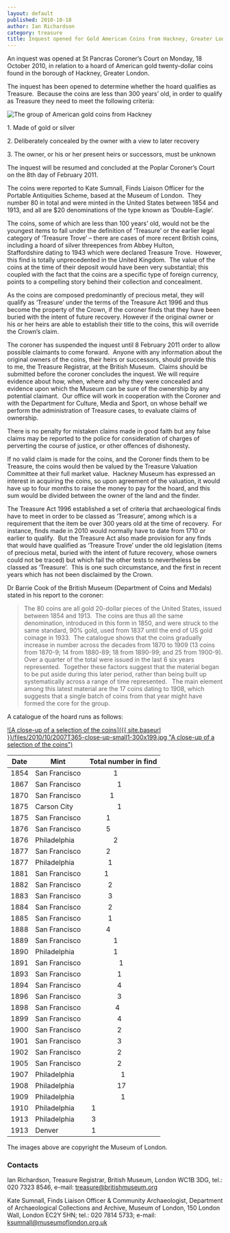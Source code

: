 ```yaml
---
layout: default
published: 2010-10-18
author: Ian Richardson
category: treasure
title: Inquest opened for Gold American Coins from Hackney, Greater London
---
```


An inquest was opened at St Pancras Coroner’s Court on Monday, 18 October 2010, in relation to a hoard of American gold twenty-dollar coins found in the borough of Hackney, Greater London.

The inquest has been opened to determine whether the hoard qualifies as Treasure.  Because the coins are less than 300 years’ old, in order to qualify as Treasure they need to meet the following criteria:

![The group of American gold coins from Hackney](http://farm5.static.flickr.com/4113/5092576337_335dcec922_z.jpg)

1. Made of gold or silver

2. Deliberately concealed by the owner with a view to later recovery

3. The owner, or his or her present heirs or successors, must be unknown

The inquest will be resumed and concluded at the Poplar Coroner’s Court on the 8th day of February 2011.

The coins were reported to Kate Sumnall, Finds Liaison Officer for the Portable Antiquities Scheme, based at the Museum of London.  They number 80 in total and were minted in the United States between 1854 and 1913, and all are $20 denominations of the type known as ‘Double-Eagle’.

The coins, some of which are less than 100 years’ old, would not be the youngest items to fall under the definition of ‘Treasure’ or the earlier legal category of ‘Treasure Trove’ – there are cases of more recent British coins, including a hoard of silver threepences from Abbey Hulton, Staffordshire dating to 1943 which were declared Treasure Trove.  However, this find is totally unprecedented in the United Kingdom.  The value of the coins at the time of their deposit would have been very substantial; this coupled with the fact that the coins are a specific type of foreign currency, points to a compelling story behind their collection and concealment.

As the coins are composed predominantly of precious metal, they will qualify as ‘Treasure’ under the terms of the Treasure Act 1996 and thus become the property of the Crown, if the coroner finds that they have been buried with the intent of future recovery. However if the original owner or his or her heirs are able to establish their title to the coins, this will override the Crown’s claim.

The coroner has suspended the inquest until 8 February 2011 order to allow possible claimants to come forward.  Anyone with any information about the original owners of the coins, their heirs or successors, should provide this to me, the Treasure Registrar, at the British Museum.  Claims should be submitted before the coroner concludes the inquest. We will require evidence about how, when, where and why they were concealed and evidence upon which the Museum can be sure of the ownership by any potential claimant.  Our office will work in cooperation with the Coroner and with the Department for Culture, Media and Sport, on whose behalf we perform the administration of Treasure cases, to evaluate claims of ownership.

There is no penalty for mistaken claims made in good faith but any false claims may be reported to the police for consideration of charges of perverting the course of justice, or other offences of dishonesty.

If no valid claim is made for the coins, and the Coroner finds them to be Treasure, the coins would then be valued by the Treasure Valuation Committee at their full market value.  Hackney Museum has expressed an interest in acquiring the coins, so upon agreement of the valuation, it would have up to four months to raise the money to pay for the hoard, and this sum would be divided between the owner of the land and the finder.

The Treasure Act 1996 established a set of criteria that archaeological finds have to meet in order to be classed as ‘Treasure’, among which is a requirement that the item be over 300 years old at the time of recovery.  For instance, finds made in 2010 would normally have to date from 1710 or earlier to qualify.  But the Treasure Act also made provision for any finds that would have qualified as ‘Treasure Trove’ under the old legislation (items of precious metal, buried with the intent of future recovery, whose owners could not be traced) but which fail the other tests to nevertheless be classed as ‘Treasure’.  This is one such circumstance, and the first in recent years which has not been disclaimed by the Crown.

Dr Barrie Cook of the British Museum (Department of Coins and Medals) stated in his report to the coroner:

> The 80 coins are all gold 20-dollar pieces of the United States, issued between 1854 and 1913.  The coins are thus all the same denomination, introduced in this form in 1850, and were struck to the same standard, 90% gold, used from 1837 until the end of US gold coinage in 1933.  The catalogue shows that the coins gradually increase in number across the decades from 1870 to 1909 (13 coins from 1870-9; 14 from 1880-89; 18 from 1890-99; and 25 from 1900-9). Over a quarter of the total were issued in the last 6 six years represented.  Together these factors suggest that the material began to be put aside during this later period, rather than being built up systematically across a range of time represented.   The main element among this latest material are the 17 coins dating to 1908, which suggests that a single batch of coins from that year might have formed the core for the group.

A catalogue of the hoard runs as follows:

[![A close-up of a selection of the coins]({{ site.baseurl }}/files/2010/10/2007T365-close-up-small1-300x199.jpg "A close-up of a selection of the coins")](http://farm5.static.flickr.com/4089/5092576061_eb11cbb662_z.jpg)

| Date | Mint          | Total number in find |
|------|---------------|----------------------|
| 1854 | San Francisco |                    1|
| 1867 | San Francisco |                    1 |
| 1870 | San Francisco |                    1 |
| 1875 | Carson City   |                    1 |
| 1875 | San Francisco |                    1 |
| 1876 | San Francisco |                    5 |
| 1876 | Philadelphia  |                    2 |
| 1877 | San Francisco |                    2 |
| 1877 | Philadelphia  |                    1 |
| 1881 | San Francisco |                    1 |
| 1882 | San Francisco |                    2 |
| 1883 | San Francisco |                    3 |
| 1884 | San Francisco |                    2 |
| 1885 | San Francisco |                    1 |
| 1888 | San Francisco |                    4 |
| 1889 | San Francisco |                    1 |
| 1890 | Philadelphia  |                    1 |
| 1891 | San Francisco |                    1 |
| 1893 | San Francisco |                    1 |
| 1894 | San Francisco |                    4 |
| 1896 | San Francisco |                    3 |
| 1898 | San Francisco |                    4 |
| 1899 | San Francisco |                    4 |
| 1900 | San Francisco |                    2 |
| 1901 | San Francisco |                    3 |
| 1902 | San Francisco |                    2 |
| 1905 | San Francisco |                    2 |
| 1907 | Philadelphia  |                    1 |
| 1908 | Philadelphia  |                   17 |
| 1909 | Philadelphia  |                    1 |
| 1910 | Philadelphia  |                    1 |
| 1913 | Philadelphia  |                    3 |
| 1913 | Denver        |                    1 |

The images above are copyright the Museum of London.

### Contacts

Ian Richardson, Treasure Registrar, British Museum, London WC1B 3DG, tel.: 020 7323 8546, e-mail: [treasure@britishmuseum.org](mailto:treasure@britishmuseum.org)

Kate Sumnall, Finds Liaison Officer & Community Archaeologist, Department of Archaeological Collections and Archive, Museum of London, 150 London Wall, London EC2Y 5HN; tel.: 020 7814 5733; e-mail: [ksumnall@museumoflondon.org.uk](mailto:ksumnall@museumoflondon.org.uk)
